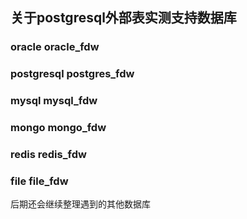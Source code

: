 ﻿

## 关于postgresql外部表实测支持数据库

### oracle oracle_fdw


### postgresql postgres_fdw


### mysql mysql_fdw


### mongo mongo_fdw


### redis redis_fdw


### file  file_fdw


后期还会继续整理遇到的其他数据库


